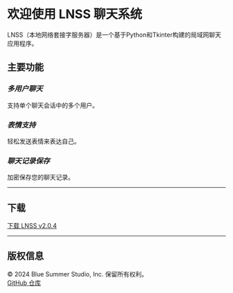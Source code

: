 # **欢迎使用 LNSS 聊天系统**

LNSS（本地网络套接字服务器）是一个基于Python和Tkinter构建的局域网聊天应用程序。

## **主要功能**

### *多用户聊天*
支持单个聊天会话中的多个用户。

### *表情支持*
轻松发送表情来表达自己。

### *聊天记录保存*
加密保存您的聊天记录。

---

## **下载**
[下载 LNSS v2.0.4](download/LNSS%20v2.0.4%20release%20Windows%20Setup.exe)

---

## **版权信息**
© 2024 Blue Summer Studio, Inc. 保留所有权利。  
[GitHub 仓库](https://github.com/niuzhix/LNSS)
